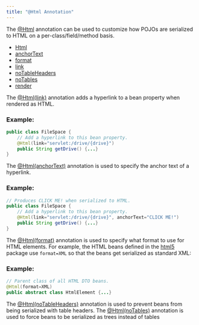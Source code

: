 ```yaml
---
title: "@Html Annotation"
---
```


The [@Html](../apidocs/org/apache/juneau/html/annotation/Html.html) annotation can be used to customize how POJOs are serialized to HTML on a per-class/field/method basis.
- [Html](../apidocs/org/apache/juneau/html/annotation/Html.html)
- [anchorText](../apidocs/org/apache/juneau/html/annotation/Html.html#anchorText())
- [format](../apidocs/org/apache/juneau/html/annotation/Html.html#format())
- [link](../apidocs/org/apache/juneau/html/annotation/Html.html#link())
- [noTableHeaders](../apidocs/org/apache/juneau/html/annotation/Html.html#noTableHeaders())
- [noTables](../apidocs/org/apache/juneau/html/annotation/Html.html#noTables())
- [render](../apidocs/org/apache/juneau/html/annotation/Html.html#render())

The [@Html(link)](../apidocs/org/apache/juneau/html/annotation/Html.html#link) annotation adds a hyperlink to a bean property when rendered as HTML.
### Example:


```java
public class FileSpace {
    // Add a hyperlink to this bean property.
    @Html(link="servlet:/drive/{drive}")
    public String getDrive() {...}
}
```


The [@Html(anchorText)](../apidocs/org/apache/juneau/html/annotation/Html.html#anchorText) annotation is used to specify the anchor text of a hyperlink.
### Example:


```java
// Produces CLICK ME! when serialized to HTML.
public class FileSpace {
    // Add a hyperlink to this bean property.
    @Html(link="servlet:/drive/{drive}", anchorText="CLICK ME!")
    public String getDrive() {...}
}
```


The [@Html(format)](../apidocs/org/apache/juneau/html/annotation/Html.html#format) annotation is used to specify what format to use for HTML elements.
For example, the HTML beans defined in the [html5](../apidocs/org/apache/juneau/dto/html5.html) package use `format=XML` so that
the beans get serialized as standard XML:
### Example:


```java
// Parent class of all HTML DTO beans.
@Html(format=XML)
public abstract class HtmlElement {...}
```


The [@Html(noTableHeaders)](../apidocs/org/apache/juneau/html/annotation/Html.html#noTableHeaders) annotation is used to prevent beans from being serialized with table headers.
The [@Html(noTables)](../apidocs/org/apache/juneau/html/annotation/Html.html#noTables) annotation is used to force beans to be serialized as trees instead of tables
